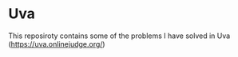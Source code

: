 # Uva

This reposiroty contains some of the problems I have solved in Uva (https://uva.onlinejudge.org/)
